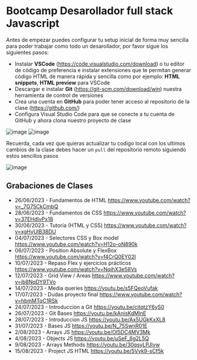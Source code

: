 # Bootcamp Desarollador full stack Javascript

Antes de empezar puedes configurar tu setup inicial de forma muy sencilla para poder trabajar como todo un desarollador, por favor sigue los siguientes pasos:

- Instalar **VSCode** (https://code.visualstudio.com/download) o tu editor de código de preferencia e instalar extensiones que te permitan generar código HTML de manera rápida y sencilla como por ejemplo: **HTML snippets**, **HTML preview** para VSCode
- Descargar e instalar **Git** (https://git-scm.com/download/win) nuestra herramienta de control de versiones
- Crea una cuenta en **GitHub** para poder tener acceso al repositorio de la clase (https://github.com/)
- Configura Visual Studio Code para que se conecte a tu cuenta de GitHub y ahora clona nuestro proyecto de clase

![image](https://github.com/KamiloMontoya/kambcode_g1/assets/11945476/e1ae4282-8cee-403b-9f66-7fb9af62241d)
![image](https://github.com/KamiloMontoya/kambcode_g1/assets/11945476/ca0ce2ad-72ec-431d-b3e1-55b84c64ec13)

    
Recuerda, cada vez que quieras actualizar tu codigo local con los ultimos cambios de la clase debes hacer un `pull` del repositorio remoto siguiendo estos sencillos pasos

![image](https://github.com/KamiloMontoya/kambcode_g1/assets/11945476/8d8f7da6-aa4c-4d67-9dec-59cd360bda0f)

## Grabaciones de Clases
 - 26/06/2023 - Fundamentos de HTML https://www.youtube.com/watch?v=_7G75CkCmbQ
 - 28/06/2023 - Fundamentos de CSS https://www.youtube.com/watch?v=37EHdIvPx18
 - 30/06/2023 - Tutoría (HTML y CSS) https://www.youtube.com/watch?v=xgHyUlB38DU
 - 04/07/2023 - Selectores CSS y Box model https://www.youtube.com/watch?v=H12o-oN890k
 - 06/07/2023 - Position Absolute y FlexBox https://www.youtube.com/watch?v=f4CrQ0EY02I 
 - 10/07/2023 - Repaso Flex y ejercicios prácticos https://www.youtube.com/watch?v=NqihX3e58Vs
 - 12/07/2023 - Grid View / Areas https://www.youtube.com/watch?v=jb8NqDY9TVo
 - 14/07/2023 - Media queries https://youtu.be/s5FQeoVufak
 - 17/07/2023 - Dudas proyecto final https://www.youtube.com/watch?v=hbmMTqC1RSk
 - 24/07/2023 - Introduccion a Git https://youtu.be/citqtzY6yS0
 - 26/07/2023 - Git Bases https://youtu.be/kAnisKdMlnE
 - 28/07/2023 - Introduccion JS https://youtu.be/Ax5UGkKxXL8
 - 31/07/2023 - Bases JS https://youtu.be/N_75SwnR01E
 - 2/08/2023 - Arrays JS https://youtu.be/OI5DC4MV3Mk
 - 4/08/2023 - Objects JS https://youtu.be/uSeF_6g2L5Q
 - 9/08/2023 - Arrays Methods https://youtu.be/30qsyLPJIvw
 - 15/08/2023 - Project JS HTML https://youtu.be/5Vvk9-sCf5k